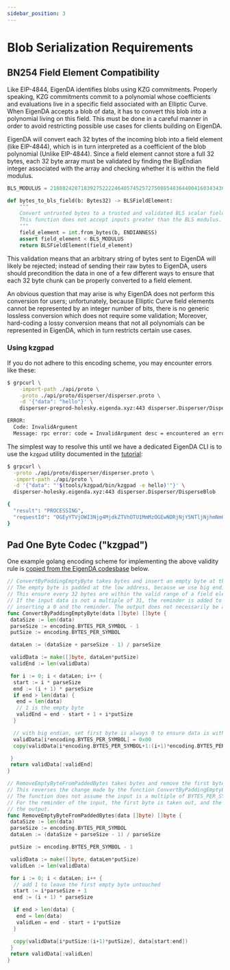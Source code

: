 ```yaml
---
sidebar_position: 3
---
```

# Blob Serialization Requirements

## BN254 Field Element Compatibility

Like EIP-4844, EigenDA identifies blobs using KZG commitments. Properly
speaking, KZG commitments commit to a polynomial whose coefficients and
evaluations live in a specific field associated with an Elliptic Curve. When
EigenDA accepts a blob of data, it has to convert this blob into a polynomial
living on this field. This must be done in a careful manner in order to avoid
restricting possible use cases for clients building
on EigenDA.

<!-- TODO: Link EIP-4844 -->

EigenDA will convert each 32 bytes of the incoming blob into a field element
(like EIP-4844), which is in turn interpreted as a coefficient of the blob
polynomial (Unlike EIP-4844). Since a field element cannot store a full 32
bytes, each 32 byte array must be validated by finding the BigEndian integer
associated with the array and checking whether it is within the field modulus.

```python
BLS_MODULUS = 21888242871839275222246405745257275088548364400416034343698204186575808495617

def bytes_to_bls_field(b: Bytes32) -> BLSFieldElement:
    """
    Convert untrusted bytes to a trusted and validated BLS scalar field element.
    This function does not accept inputs greater than the BLS modulus.
    """
    field_element = int.from_bytes(b, ENDIANNESS)
    assert field_element < BLS_MODULUS
    return BLSFieldElement(field_element)
```

This validation means that an arbitrary string of bytes sent to EigenDA will
likely be rejected; instead of sending their raw bytes to EigenDA, users should
precondition the data in one of a few different ways to ensure that each 32 byte
chunk can be properly converted to a field element.

An obvious question that may arise is why EigenDA does not perform this
conversion for users; unfortunately, because Elliptic Curve field elements
cannot be represented by an integer number of bits, there is no generic lossless
conversion which does not require some validation; Moreover, hard-coding a lossy
conversion means that not all polynomials can be represented in EigenDA, which
in turn restricts certain use cases.

### Using kzgpad

If you do not adhere to this encoding scheme, you may encounter errors like these:

```bash
$ grpcurl \
    -import-path ./api/proto \
    -proto ./api/proto/disperser/disperser.proto \
    -d '{"data": "hello"}' \
    disperser-preprod-holesky.eigenda.xyz:443 disperser.Disperser/DisperseBlob

ERROR:
  Code: InvalidArgument
  Message: rpc error: code = InvalidArgument desc = encountered an error to convert a 32-bytes into a valid field element, please use the correct format where every 32bytes(big-endian) is less than 21888242871839275222246405745257275088548364400416034343698204186575808495617
```

The simplest way to resolve this until we have a dedicated EigenDA CLI is to
use the `kzgpad` utility documented in the [tutorial](../../../integrations-guides/quick-start/quick-start.md):

```bash
$ grpcurl \
  -proto ./api/proto/disperser/disperser.proto \
  -import-path ./api/proto \
  -d '{"data": "'$(tools/kzgpad/bin/kzgpad -e hello)'"}' \
  disperser-holesky.eigenda.xyz:443 disperser.Disperser/DisperseBlob

{
  "result": "PROCESSING",
  "requestId": "OGEyYTVjOWI3Njg4MjdkZTVhOTU1MmMzOGEwNDRjNjY5NTljNjhmNmQyZjIxYjUyNjBhZjU0ZDJmODdkYjgyNy0zMTM3MzEzMjM2MzAzODM4MzYzOTMzMzgzMzMxMzYzMzM0MzYzNzJmMzAyZjMzMzMyZjMxMmYzMzMzMmZlM2IwYzQ0Mjk4ZmMxYzE0OWFmYmY0Yzg5OTZmYjkyNDI3YWU0MWU0NjQ5YjkzNGNhNDk1OTkxYjc4NTJiODU1"
}
```

## Pad One Byte Codec ("kzgpad")

One example golang encoding scheme for implementing the above validity rule is [copied from the EigenDA codesbase][1] below.

```go
// ConvertByPaddingEmptyByte takes bytes and insert an empty byte at the front of every 31 byte.
// The empty byte is padded at the low address, because we use big endian to interpret a fiedl element.
// This ensure every 32 bytes are within the valid range of a field element for bn254 curve.
// If the input data is not a multiple of 31, the reminder is added to the output by
// inserting a 0 and the reminder. The output does not necessarily be a multipler of 32
func ConvertByPaddingEmptyByte(data []byte) []byte {
 dataSize := len(data)
 parseSize := encoding.BYTES_PER_SYMBOL - 1
 putSize := encoding.BYTES_PER_SYMBOL

 dataLen := (dataSize + parseSize - 1) / parseSize

 validData := make([]byte, dataLen*putSize)
 validEnd := len(validData)

 for i := 0; i < dataLen; i++ {
  start := i * parseSize
  end := (i + 1) * parseSize
  if end > len(data) {
   end = len(data)
   // 1 is the empty byte
   validEnd = end - start + 1 + i*putSize
  }

  // with big endian, set first byte is always 0 to ensure data is within valid range of
  validData[i*encoding.BYTES_PER_SYMBOL] = 0x00
  copy(validData[i*encoding.BYTES_PER_SYMBOL+1:(i+1)*encoding.BYTES_PER_SYMBOL], data[start:end])

 }
 return validData[:validEnd]
}

// RemoveEmptyByteFromPaddedBytes takes bytes and remove the first byte from every 32 bytes.
// This reverses the change made by the function ConvertByPaddingEmptyByte.
// The function does not assume the input is a multiple of BYTES_PER_SYMBOL(32 bytes).
// For the reminder of the input, the first byte is taken out, and the rest is appended to
// the output.
func RemoveEmptyByteFromPaddedBytes(data []byte) []byte {
 dataSize := len(data)
 parseSize := encoding.BYTES_PER_SYMBOL
 dataLen := (dataSize + parseSize - 1) / parseSize

 putSize := encoding.BYTES_PER_SYMBOL - 1

 validData := make([]byte, dataLen*putSize)
 validLen := len(validData)

 for i := 0; i < dataLen; i++ {
  // add 1 to leave the first empty byte untouched
  start := i*parseSize + 1
  end := (i + 1) * parseSize

  if end > len(data) {
   end = len(data)
   validLen = end - start + i*putSize
  }

  copy(validData[i*putSize:(i+1)*putSize], data[start:end])
 }
 return validData[:validLen]
}
```

[1]: https://github.com/Layr-Labs/eigenda/blob/master/encoding/utils/codec/codec.go#L12
